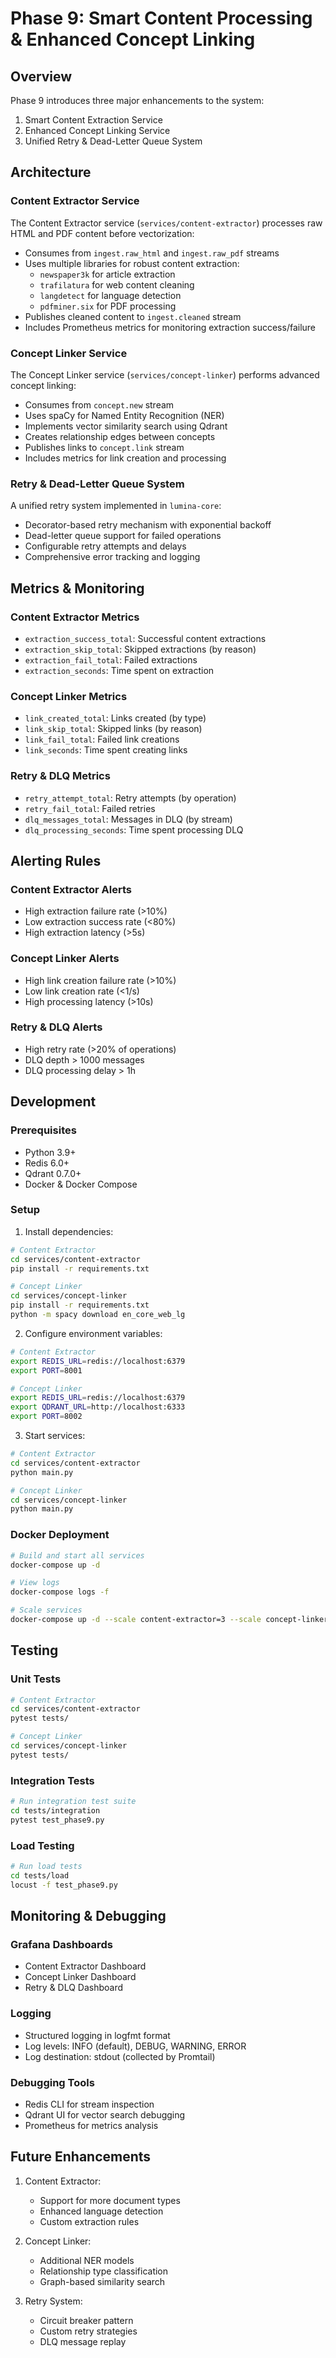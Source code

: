 # Phase 9: Smart Content Processing & Enhanced Concept Linking

## Overview

Phase 9 introduces three major enhancements to the system:

1. Smart Content Extraction Service
2. Enhanced Concept Linking Service
3. Unified Retry & Dead-Letter Queue System

## Architecture

### Content Extractor Service

The Content Extractor service (`services/content-extractor`) processes raw HTML and PDF content before vectorization:

- Consumes from `ingest.raw_html` and `ingest.raw_pdf` streams
- Uses multiple libraries for robust content extraction:
  - `newspaper3k` for article extraction
  - `trafilatura` for web content cleaning
  - `langdetect` for language detection
  - `pdfminer.six` for PDF processing
- Publishes cleaned content to `ingest.cleaned` stream
- Includes Prometheus metrics for monitoring extraction success/failure

### Concept Linker Service

The Concept Linker service (`services/concept-linker`) performs advanced concept linking:

- Consumes from `concept.new` stream
- Uses spaCy for Named Entity Recognition (NER)
- Implements vector similarity search using Qdrant
- Creates relationship edges between concepts
- Publishes links to `concept.link` stream
- Includes metrics for link creation and processing

### Retry & Dead-Letter Queue System

A unified retry system implemented in `lumina-core`:

- Decorator-based retry mechanism with exponential backoff
- Dead-letter queue support for failed operations
- Configurable retry attempts and delays
- Comprehensive error tracking and logging

## Metrics & Monitoring

### Content Extractor Metrics

- `extraction_success_total`: Successful content extractions
- `extraction_skip_total`: Skipped extractions (by reason)
- `extraction_fail_total`: Failed extractions
- `extraction_seconds`: Time spent on extraction

### Concept Linker Metrics

- `link_created_total`: Links created (by type)
- `link_skip_total`: Skipped links (by reason)
- `link_fail_total`: Failed link creations
- `link_seconds`: Time spent creating links

### Retry & DLQ Metrics

- `retry_attempt_total`: Retry attempts (by operation)
- `retry_fail_total`: Failed retries
- `dlq_messages_total`: Messages in DLQ (by stream)
- `dlq_processing_seconds`: Time spent processing DLQ

## Alerting Rules

### Content Extractor Alerts

- High extraction failure rate (>10%)
- Low extraction success rate (<80%)
- High extraction latency (>5s)

### Concept Linker Alerts

- High link creation failure rate (>10%)
- Low link creation rate (<1/s)
- High processing latency (>10s)

### Retry & DLQ Alerts

- High retry rate (>20% of operations)
- DLQ depth > 1000 messages
- DLQ processing delay > 1h

## Development

### Prerequisites

- Python 3.9+
- Redis 6.0+
- Qdrant 0.7.0+
- Docker & Docker Compose

### Setup

1. Install dependencies:
```bash
# Content Extractor
cd services/content-extractor
pip install -r requirements.txt

# Concept Linker
cd services/concept-linker
pip install -r requirements.txt
python -m spacy download en_core_web_lg
```

2. Configure environment variables:
```bash
# Content Extractor
export REDIS_URL=redis://localhost:6379
export PORT=8001

# Concept Linker
export REDIS_URL=redis://localhost:6379
export QDRANT_URL=http://localhost:6333
export PORT=8002
```

3. Start services:
```bash
# Content Extractor
cd services/content-extractor
python main.py

# Concept Linker
cd services/concept-linker
python main.py
```

### Docker Deployment

```bash
# Build and start all services
docker-compose up -d

# View logs
docker-compose logs -f

# Scale services
docker-compose up -d --scale content-extractor=3 --scale concept-linker=2
```

## Testing

### Unit Tests

```bash
# Content Extractor
cd services/content-extractor
pytest tests/

# Concept Linker
cd services/concept-linker
pytest tests/
```

### Integration Tests

```bash
# Run integration test suite
cd tests/integration
pytest test_phase9.py
```

### Load Testing

```bash
# Run load tests
cd tests/load
locust -f test_phase9.py
```

## Monitoring & Debugging

### Grafana Dashboards

- Content Extractor Dashboard
- Concept Linker Dashboard
- Retry & DLQ Dashboard

### Logging

- Structured logging in logfmt format
- Log levels: INFO (default), DEBUG, WARNING, ERROR
- Log destination: stdout (collected by Promtail)

### Debugging Tools

- Redis CLI for stream inspection
- Qdrant UI for vector search debugging
- Prometheus for metrics analysis

## Future Enhancements

1. Content Extractor:
   - Support for more document types
   - Enhanced language detection
   - Custom extraction rules

2. Concept Linker:
   - Additional NER models
   - Relationship type classification
   - Graph-based similarity search

3. Retry System:
   - Circuit breaker pattern
   - Custom retry strategies
   - DLQ message replay 